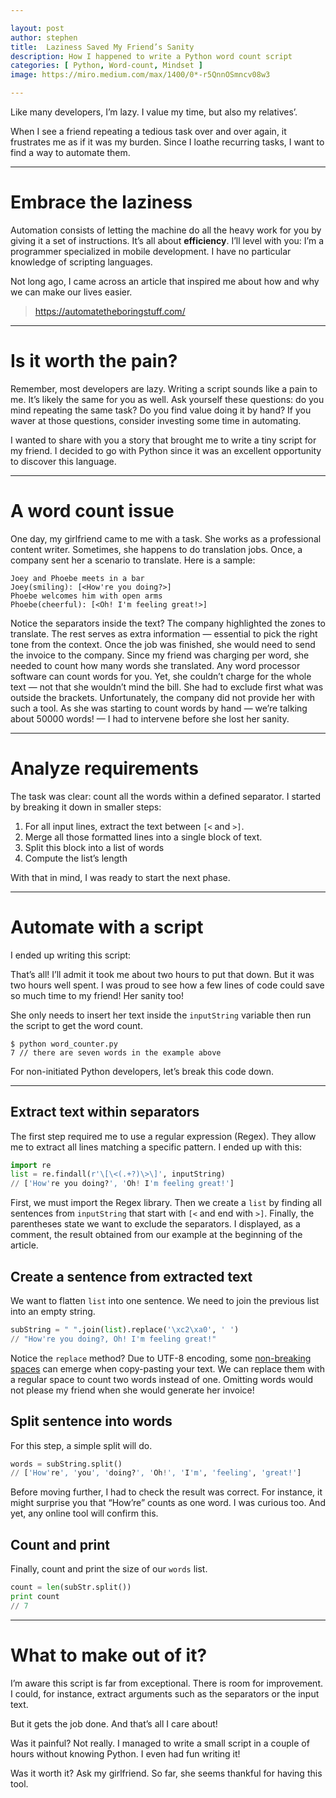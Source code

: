 ```yaml
---

layout: post
author: stephen
title:  Laziness Saved My Friend’s Sanity
description: How I happened to write a Python word count script
categories: [ Python, Word-count, Mindset ]
image: https://miro.medium.com/max/1400/0*-r5QnnOSmncv08w3

---
```


Like many developers, I’m lazy. I value my time, but also my relatives’.

When I see a friend repeating a tedious task over and over again, it frustrates me as if it was my burden. Since I loathe recurring tasks, I want to find a way to automate them.

---

# Embrace the laziness

Automation consists of letting the machine do all the heavy work for you by giving it a set of instructions. It’s all about **efficiency**. I’ll level with you: I’m a programmer specialized in mobile development. I have no particular knowledge of scripting languages.

Not long ago, I came across an article that inspired me about how and why we can make our lives easier.

> https://automatetheboringstuff.com/

---

# Is it worth the pain?

Remember, most developers are lazy. Writing a script sounds like a pain to me. It’s likely the same for you as well. Ask yourself these questions: do you mind repeating the same task? Do you find value doing it by hand? If you waver at those questions, consider investing some time in automating.

I wanted to share with you a story that brought me to write a tiny script for my friend. I decided to go with Python since it was an excellent opportunity to discover this language.

---

# A word count issue

One day, my girlfriend came to me with a task. She works as a professional content writer. Sometimes, she happens to do translation jobs. Once, a company sent her a scenario to translate. Here is a sample:

```
Joey and Phoebe meets in a bar
Joey(smiling): [<How're you doing?>]
Phoebe welcomes him with open arms
Phoebe(cheerful): [<Oh! I'm feeling great!>]
```

Notice the separators inside the text? The company highlighted the zones to translate. The rest serves as extra information — essential to pick the right tone from the context. Once the job was finished, she would need to send the invoice to the company. Since my friend was charging per word, she needed to count how many words she translated.
Any word processor software can count words for you. Yet, she couldn’t charge for the whole text — not that she wouldn’t mind the bill. She had to exclude first what was outside the brackets. Unfortunately, the company did not provide her with such a tool.
As she was starting to count words by hand — we’re talking about 50000 words! — I had to intervene before she lost her sanity.

---

# Analyze requirements

The task was clear: count all the words within a defined separator. I started by breaking it down in smaller steps:

1. For all input lines, extract the text between `[<` and `>]`.
2. Merge all those formatted lines into a single block of text.
3. Split this block into a list of words
4. Compute the list’s length

With that in mind, I was ready to start the next phase.

---

# Automate with a script

I ended up writing this script:

<script src="https://gist.github.com/StephenVinouze/b203141d3eaeb75dad4e742999d2ca21.js" charset="utf-8"></script>

That’s all! I’ll admit it took me about two hours to put that down. But it was two hours well spent. I was proud to see how a few lines of code could save so much time to my friend! Her sanity too!

She only needs to insert her text inside the `inputString` variable then run the script to get the word count.

```
$ python word_counter.py
7 // there are seven words in the example above
```

For non-initiated Python developers, let’s break this code down.

---

## Extract text within separators

The first step required me to use a regular expression (Regex). They allow me to extract all lines matching a specific pattern. I ended up with this:

```python
import re
list = re.findall(r'\[\<(.+?)\>\]', inputString)
// ['How're you doing?', 'Oh! I'm feeling great!']
```
First, we must import the Regex library. Then we create a `list` by finding all sentences from `inputString` that start with `[<` and end with `>]`. Finally, the parentheses state we want to exclude the separators. I displayed, as a comment, the result obtained from our example at the beginning of the article.

## Create a sentence from extracted text

We want to flatten `list` into one sentence. We need to join the previous list into an empty string.

```python
subString = " ".join(list).replace('\xc2\xa0', ' ')
// "How're you doing?, Oh! I'm feeling great!"
```

Notice the `replace` method? Due to UTF-8 encoding, some [non-breaking spaces](https://en.wikipedia.org/wiki/Non-breaking_space) can emerge when copy-pasting your text. We can replace them with a regular space to count two words instead of one. Omitting words would not please my friend when she would generate her invoice!

## Split sentence into words

For this step, a simple split will do.

```python
words = subString.split()
// ['How're', 'you', 'doing?', 'Oh!', 'I'm', 'feeling', 'great!']
```

Before moving further, I had to check the result was correct. For instance, it might surprise you that “How’re” counts as one word. I was curious too. And yet, any online tool will confirm this.

## Count and print

Finally, count and print the size of our `words` list.

```python
count = len(subStr.split())
print count
// 7
```
---

# What to make out of it?

I’m aware this script is far from exceptional. There is room for improvement. I could, for instance, extract arguments such as the separators or the input text.

But it gets the job done. And that’s all I care about!

Was it painful? Not really. I managed to write a small script in a couple of hours without knowing Python. I even had fun writing it!

Was it worth it? Ask my girlfriend. So far, she seems thankful for having this tool.
